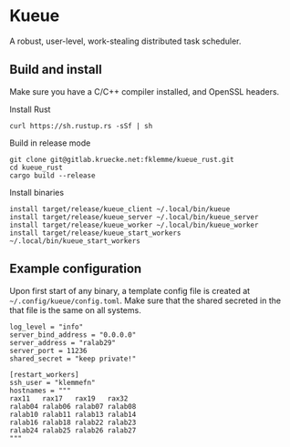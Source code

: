 # Kueue

A robust, user-level, work-stealing distributed task scheduler.

## Build and install

Make sure you have a C/C++ compiler installed, and OpenSSL headers.

Install Rust

    curl https://sh.rustup.rs -sSf | sh

Build in release mode

    git clone git@gitlab.kruecke.net:fklemme/kueue_rust.git
    cd kueue_rust
    cargo build --release

Install binaries

    install target/release/kueue_client ~/.local/bin/kueue
    install target/release/kueue_server ~/.local/bin/kueue_server
    install target/release/kueue_worker ~/.local/bin/kueue_worker
    install target/release/kueue_start_workers ~/.local/bin/kueue_start_workers

## Example configuration

Upon first start of any binary, a template config file is created at `~/.config/kueue/config.toml`.
Make sure that the shared secreted in the that file is the same on all systems.

    log_level = "info"
    server_bind_address = "0.0.0.0"
    server_address = "ralab29"
    server_port = 11236
    shared_secret = "keep private!"

    [restart_workers]
    ssh_user = "klemmefn"
    hostnames = """
    rax11   rax17   rax19   rax32
    ralab04 ralab06 ralab07 ralab08
    ralab10 ralab11 ralab13 ralab14
    ralab16 ralab18 ralab22 ralab23
    ralab24 ralab25 ralab26 ralab27
    """
